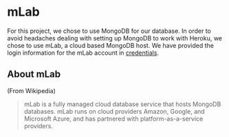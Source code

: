 # mLab

For this project, we chose to use MongoDB for our database. In order to avoid headaches dealing with setting up MongoDB to work with Heroku, we chose to use mLab, a cloud based MongoDB host. We have provided the login information for the mLab account in [credentials][credentialsLink].

[credentialsLink]: credentials.md

## About mLab
(From Wikipedia)

> mLab is a fully managed cloud database service that hosts MongoDB databases. mLab runs on cloud providers Amazon, Google, and Microsoft Azure, and has partnered with platform-as-a-service providers.
